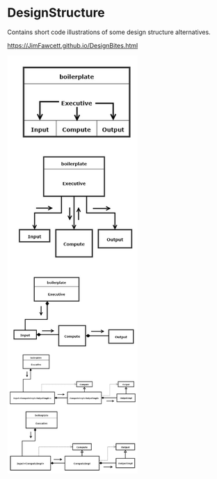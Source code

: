 # DesignStructure
Contains short code illustrations of some design structure alternatives.

https://JimFawcett.github.io/DesignBites.html

<img src="Design1.jpg" width="300" style="float:left;"/>
<img src="Design2.jpg" width="300" style="float:left;"/>
<img src="Design4.jpg" width="300" style="float:left;"/>
<img src="Design5.jpg" width="300" style="float:left;"/>
<img src="Design6.jpg" width="300" style="float:left;"/>

